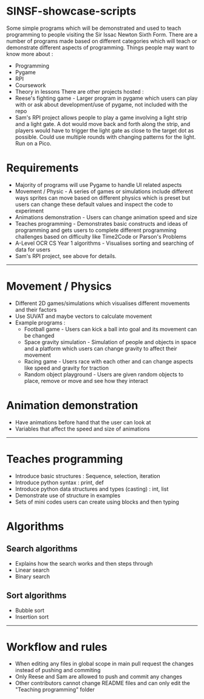 # SINSF-showcase-scripts
Some simple programs which will be demonstrated and used to teach programming to people visiting the Sir Issac Newton Sixth Form.
There are a number of programs made based on different categories which will teach or demonstrate different aspects of programming.
Things people may want to know more about :
 - Programming
 - Pygame
 - RPI
 - Coursework
 - Theory in lessons
There are other projects hosted : 
 - Reese's fighting game - Larger program in pygame which users can play with or ask about development/use of pygame, not included with the repo
 - Sam's RPI project allows people to play a game involving a light strip and a light gate. A dot would move back and forth along the strip, and players would have to trigger the light gate as close to the target dot as possible. Could use multiple rounds with changing patterns for the light. Run on a Pico.

# Requirements
 - Majority of programs will use Pygame to handle UI related aspects
 - Movement / Physic - A series of games or simulations include different ways sprites can move based on different physics which is preset but users can change these default values and inspect the code to experiment
 - Animations demonstration - Users can change animation speed and size
 - Teaches programming - Demonstrates basic constructs and ideas of programming and gets users to complete different programming challenges based on difficulty like Time2Code or Parson's Problems
 - A-Level OCR CS Year 1 algorithms - Visualises sorting and searching of data for users
 - Sam's RPI project, see above for details.

---

# Movement / Physics
 - Different 2D games/simulations which visualises different movements and their factors
 - Use SUVAT and maybe vectors to calculate movement
 - Example programs :
   - Football game            - Users can kick a ball into goal and its movement can be changed
   - Space gravity simulation - Simulation of people and objects in space and a platform which users can change gravity to affect their movement
   - Racing game              - Users race with each other and can change aspects like speed and gravity for traction
   - Random object playground - Users are given random objects to place, remove or move and see how they interact

# Animation demonstration
 - Have animations before hand that the user can look at
 - Variables that affect the speed and size of animations

---

# Teaches programming
 - Introduce basic structures : Sequence, selection, iteration
 - Introduce python syntax : print, def
 - Introduce python data structures and types (casting) : int, list
 - Demonstrate use of structure in examples
 - Sets of mini codes users can create using blocks and then typing

# Algorithms
## Search algorithms
 - Explains how the search works and then steps through
 - Linear search
 - Binary search

## Sort algorithms
 - Bubble sort
 - Insertion sort

---

# Workflow and rules
 - When editing any files in global scope in main pull request the changes instead of pushing and commiting
 - Only Reese and Sam are allowed to push and commit any changes
 - Other contributors cannot change README files and can only edit the "Teaching programming" folder